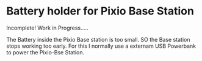 Battery holder for Pixio Base Station
=====================================

Incomplete! Work in Progress..... 

The Battery inside the Pixio Base station is too small. SO the Base station stops working too early.
For this I normally use a externam USB Powerbank to power the Pixio-Bse Station.

